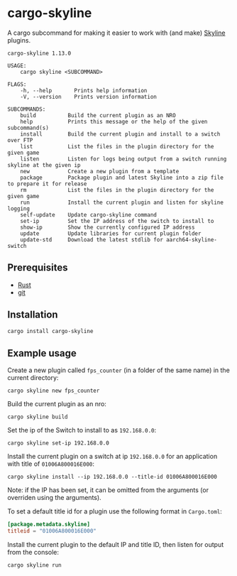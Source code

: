 # cargo-skyline

A cargo subcommand for making it easier to work with (and make) [Skyline](https://github.com/ultimate-research/skyline-rs) plugins.

```
cargo-skyline 1.13.0

USAGE:
    cargo skyline <SUBCOMMAND>

FLAGS:
    -h, --help       Prints help information
    -V, --version    Prints version information

SUBCOMMANDS:
    build          Build the current plugin as an NRO
    help           Prints this message or the help of the given subcommand(s)
    install        Build the current plugin and install to a switch over FTP
    list           List the files in the plugin directory for the given game
    listen         Listen for logs being output from a switch running skyline at the given ip
    new            Create a new plugin from a template
    package        Package plugin and latest Skyline into a zip file to prepare it for release
    rm             List the files in the plugin directory for the given game
    run            Install the current plugin and listen for skyline logging
    self-update    Update cargo-skyline command
    set-ip         Set the IP address of the switch to install to
    show-ip        Show the currently configured IP address
    update         Update libraries for current plugin folder
    update-std     Download the latest stdlib for aarch64-skyline-switch
```

## Prerequisites

* [Rust](https://www.rust-lang.org/tools/install)
* [git](https://git-scm.com/downloads)

## Installation

```sh
cargo install cargo-skyline
```

## Example usage

Create a new plugin called `fps_counter` (in a folder of the same name) in the current directory:
```
cargo skyline new fps_counter
```

Build the current plugin as an nro:
```
cargo skyline build
```

Set the ip of the Switch to install to as `192.168.0.0`:
```
cargo skyline set-ip 192.168.0.0
```

Install the current plugin on a switch at ip `192.168.0.0` for an application with title of `01006A800016E000`:
```
cargo skyline install --ip 192.168.0.0 --title-id 01006A800016E000
```
Note: if the IP has been set, it can be omitted from the arguments (or overriden using the arguments).

To set a default title id for a plugin use the following format in `Cargo.toml`:
```toml
[package.metadata.skyline]
titleid = "01006A800016E000"
```

Install the current plugin to the default IP and title ID, then listen for output from the console:
```
cargo skyline run
```

